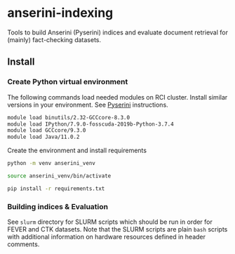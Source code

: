 # anserini-indexing
Tools to build Anserini (Pyserini) indices and evaluate document retrieval for (mainly) fact-checking datasets.

## Install

### Create Python virtual environment

The following commands load needed modules on RCI cluster. Install similar versions in your environment. 
See [Pyserini](https://github.com/castorini/pyserini) instructions.

```bash
module load binutils/2.32-GCCcore-8.3.0
module load IPython/7.9.0-fosscuda-2019b-Python-3.7.4
module load GCCcore/9.3.0
module load Java/11.0.2
```

Create the environment and install requirements
```bash
python -m venv anserini_venv

source anserini_venv/bin/activate

pip install -r requirements.txt
```

### Building indices & Evaluation

See `slurm` directory for SLURM scripts which should be run in order for FEVER and CTK datasets. Note that the SLURM scripts are plain `bash` scripts with additional information on hardware resources defined in header comments.
